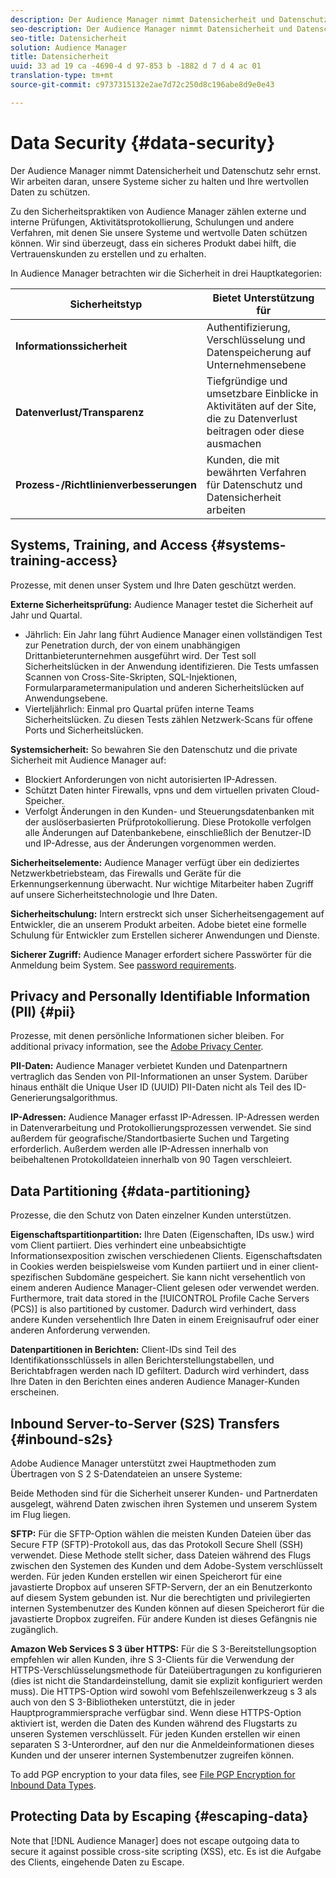 ```yaml
---
description: Der Audience Manager nimmt Datensicherheit und Datenschutz sehr ernst. Wir arbeiten daran, unsere Systeme sicher zu halten und Ihre wertvollen Daten zu schützen.
seo-description: Der Audience Manager nimmt Datensicherheit und Datenschutz sehr ernst. Wir arbeiten daran, unsere Systeme sicher zu halten und Ihre wertvollen Daten zu schützen.
seo-title: Datensicherheit
solution: Audience Manager
title: Datensicherheit
uuid: 33 ad 19 ca -4690-4 d 97-853 b -1882 d 7 d 4 ac 01
translation-type: tm+mt
source-git-commit: c9737315132e2ae7d72c250d8c196abe8d9e0e43

---
```



# Data Security {#data-security}

Der Audience Manager nimmt Datensicherheit und Datenschutz sehr ernst. Wir arbeiten daran, unsere Systeme sicher zu halten und Ihre wertvollen Daten zu schützen.

Zu den Sicherheitspraktiken von Audience Manager zählen externe und interne Prüfungen, Aktivitätsprotokollierung, Schulungen und andere Verfahren, mit denen Sie unsere Systeme und wertvolle Daten schützen können. Wir sind überzeugt, dass ein sicheres Produkt dabei hilft, die Vertrauenskunden zu erstellen und zu erhalten.

In Audience Manager betrachten wir die Sicherheit in drei Hauptkategorien:

| Sicherheitstyp | Bietet Unterstützung für |
|---|---|
| **Informationssicherheit** | Authentifizierung, Verschlüsselung und Datenspeicherung auf Unternehmensebene |
| **Datenverlust/Transparenz** | Tiefgründige und umsetzbare Einblicke in Aktivitäten auf der Site, die zu Datenverlust beitragen oder diese ausmachen |
| **Prozess-/Richtlinienverbesserungen** | Kunden, die mit bewährten Verfahren für Datenschutz und Datensicherheit arbeiten |

## Systems, Training, and Access {#systems-training-access}

Prozesse, mit denen unser System und Ihre Daten geschützt werden.

**Externe Sicherheitsprüfung:** Audience Manager testet die Sicherheit auf Jahr und Quartal.

* Jährlich: Ein Jahr lang führt Audience Manager einen vollständigen Test zur Penetration durch, der von einem unabhängigen Drittanbieterunternehmen ausgeführt wird. Der Test soll Sicherheitslücken in der Anwendung identifizieren. Die Tests umfassen Scannen von Cross-Site-Skripten, SQL-Injektionen, Formularparametermanipulation und anderen Sicherheitslücken auf Anwendungsebene.
* Vierteljährlich: Einmal pro Quartal prüfen interne Teams Sicherheitslücken. Zu diesen Tests zählen Netzwerk-Scans für offene Ports und Sicherheitslücken.

**Systemsicherheit:** So bewahren Sie den Datenschutz und die private Sicherheit mit Audience Manager auf:

* Blockiert Anforderungen von nicht autorisierten IP-Adressen.
* Schützt Daten hinter Firewalls, vpns und dem virtuellen privaten Cloud-Speicher.
* Verfolgt Änderungen in den Kunden- und Steuerungsdatenbanken mit der auslöserbasierten Prüfprotokollierung. Diese Protokolle verfolgen alle Änderungen auf Datenbankebene, einschließlich der Benutzer-ID und IP-Adresse, aus der Änderungen vorgenommen werden.

**Sicherheitselemente:** Audience Manager verfügt über ein dediziertes Netzwerkbetriebsteam, das Firewalls und Geräte für die Erkennungserkennung überwacht. Nur wichtige Mitarbeiter haben Zugriff auf unsere Sicherheitstechnologie und Ihre Daten.

**Sicherheitschulung:** Intern erstreckt sich unser Sicherheitsengagement auf Entwickler, die an unserem Produkt arbeiten. Adobe bietet eine formelle Schulung für Entwickler zum Erstellen sicherer Anwendungen und Dienste.

**Sicherer Zugriff:** Audience Manager erfordert sichere Passwörter für die Anmeldung beim System. See [password requirements](../../reference/password-requirements.md).

## Privacy and Personally Identifiable Information (PII) {#pii}

Prozesse, mit denen persönliche Informationen sicher bleiben. For additional privacy information, see the [Adobe Privacy Center](https://www.adobe.com/privacy/advertising-services.html).

**PII-Daten:** Audience Manager verbietet Kunden und Datenpartnern vertraglich das Senden von PII-Informationen an unser System. Darüber hinaus enthält die Unique User ID (UUID) PII-Daten nicht als Teil des ID-Generierungsalgorithmus.

**IP-Adressen:** Audience Manager erfasst IP-Adressen. IP-Adressen werden in Datenverarbeitung und Protokollierungsprozessen verwendet. Sie sind außerdem für geografische/Standortbasierte Suchen und Targeting erforderlich. Außerdem werden alle IP-Adressen innerhalb von beibehaltenen Protokolldateien innerhalb von 90 Tagen verschleiert.

## Data Partitioning {#data-partitioning}

Prozesse, die den Schutz von Daten einzelner Kunden unterstützen.

**Eigenschaftspartitionpartition:** Ihre Daten (Eigenschaften, IDs usw.) wird vom Client partiiert. Dies verhindert eine unbeabsichtigte Informationsexposition zwischen verschiedenen Clients. Eigenschaftsdaten in Cookies werden beispielsweise vom Kunden partiiert und in einer client-spezifischen Subdomäne gespeichert. Sie kann nicht versehentlich von einem anderen Audience Manager-Client gelesen oder verwendet werden. Furthermore, trait data stored in the [!UICONTROL Profile Cache Servers (PCS)] is also partitioned by customer. Dadurch wird verhindert, dass andere Kunden versehentlich Ihre Daten in einem Ereignisaufruf oder einer anderen Anforderung verwenden.

**Datenpartitionen in Berichten:** Client-IDs sind Teil des Identifikationsschlüssels in allen Berichterstellungstabellen, und Berichtabfragen werden nach ID gefiltert. Dadurch wird verhindert, dass Ihre Daten in den Berichten eines anderen Audience Manager-Kunden erscheinen.

## Inbound Server-to-Server (S2S) Transfers {#inbound-s2s}

Adobe Audience Manager unterstützt zwei Hauptmethoden zum Übertragen von S 2 S-Datendateien an unsere Systeme:

Beide Methoden sind für die Sicherheit unserer Kunden- und Partnerdaten ausgelegt, während Daten zwischen ihren Systemen und unserem System im Flug liegen.

**SFTP:** Für die SFTP-Option wählen die meisten Kunden Dateien über das Secure FTP (SFTP)-Protokoll aus, das das Protokoll Secure Shell (SSH) verwendet. Diese Methode stellt sicher, dass Dateien während des Flugs zwischen den Systemen des Kunden und dem Adobe-System verschlüsselt werden. Für jeden Kunden erstellen wir einen Speicherort für eine javastierte Dropbox auf unseren SFTP-Servern, der an ein Benutzerkonto auf diesem System gebunden ist. Nur die berechtigten und privilegierten internen Systembenutzer des Kunden können auf diesen Speicherort für die javastierte Dropbox zugreifen. Für andere Kunden ist dieses Gefängnis nie zugänglich.

**Amazon Web Services S 3 über HTTPS:** Für die S 3-Bereitstellungsoption empfehlen wir allen Kunden, ihre S 3-Clients für die Verwendung der HTTPS-Verschlüsselungsmethode für Dateiübertragungen zu konfigurieren (dies ist nicht die Standardeinstellung, damit sie explizit konfiguriert werden muss). Die HTTPS-Option wird sowohl vom Befehlszeilenwerkzeug s 3 als auch von den S 3-Bibliotheken unterstützt, die in jeder Hauptprogrammiersprache verfügbar sind. Wenn diese HTTPS-Option aktiviert ist, werden die Daten des Kunden während des Flugstarts zu unseren Systemen verschlüsselt. Für jeden Kunden erstellen wir einen separaten S 3-Unterordner, auf den nur die Anmeldeinformationen dieses Kunden und der unserer internen Systembenutzer zugreifen können.

To add PGP encryption to your data files, see [File PGP Encryption for Inbound Data Types](../../integration/sending-audience-data/batch-data-transfer-explained/inbound-file-encryption.md).

## Protecting Data by Escaping {#escaping-data}

Note that [!DNL Audience Manager] does not escape outgoing data to secure it against possible cross-site scripting (XSS), etc. Es ist die Aufgabe des Clients, eingehende Daten zu Escape.
